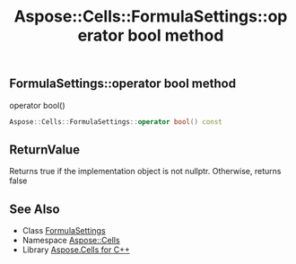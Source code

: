 ﻿---
title: Aspose::Cells::FormulaSettings::operator bool method
linktitle: operator bool
second_title: Aspose.Cells for C++ API Reference
description: 'Aspose::Cells::FormulaSettings::operator bool method. operator bool() in C++.'
type: docs
weight: 400
url: /cpp/aspose.cells/formulasettings/operator_bool/
---
## FormulaSettings::operator bool method


operator bool()

```cpp
Aspose::Cells::FormulaSettings::operator bool() const
```


## ReturnValue

Returns true if the implementation object is not nullptr. Otherwise, returns false

## See Also

* Class [FormulaSettings](../)
* Namespace [Aspose::Cells](../../)
* Library [Aspose.Cells for C++](../../../)
